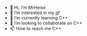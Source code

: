 - 👋 Hi, I’m MrHeise 
- 👀 I’m interested in my gf
- 🌱 I’m currently learning C++
- 💞️ I’m looking to collaborate on C++
- 📫 How to reach me C++

<!---
MrHeise is a ✨ special mf ✨ repository because its `README.md` (this file) appears on your GitHub profile.
You can click the Preview link to take a look at your changes.
--->
